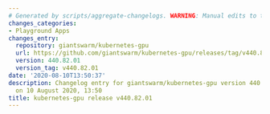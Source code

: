 ```yaml
---
# Generated by scripts/aggregate-changelogs. WARNING: Manual edits to this files will be overwritten.
changes_categories:
- Playground Apps
changes_entry:
  repository: giantswarm/kubernetes-gpu
  url: https://github.com/giantswarm/kubernetes-gpu/releases/tag/v440.82.01
  version: 440.82.01
  version_tag: v440.82.01
date: '2020-08-10T13:50:37'
description: Changelog entry for giantswarm/kubernetes-gpu version 440.82.01, published
  on 10 August 2020, 13:50
title: kubernetes-gpu release v440.82.01
---
```




